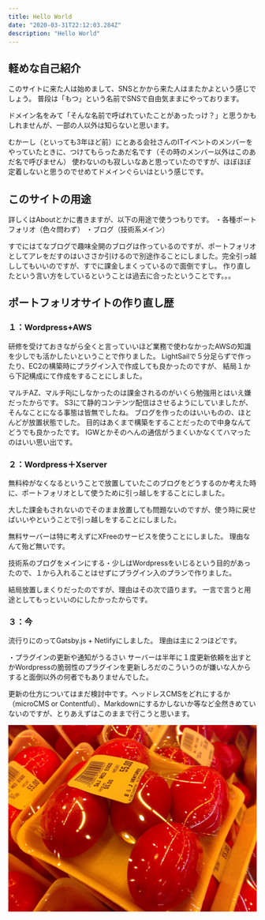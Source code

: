```yaml
---
title: Hello World
date: "2020-03-31T22:12:03.284Z"
description: "Hello World"
---
```


## 軽めな自己紹介

このサイトに来た人は始めまして、SNSとかから来た人はまたかよという感じでしょう。
普段は「もつ」という名前でSNSで自由気ままにやっております。

ドメイン名をみて「そんな名前で呼ばれていたことがあったっけ？」と思うかもしれませんが、一部の人以外は知らないと思います。

むかーし（といっても3年ほど前）にとある会社さんのITイベントのメンバーをやっていたときに、つけてもらったあだ名です（その時のメンバー以外はこのあだ名で呼びません）
使わないのも寂しいなあと思っていたのですが、ほぼほぼ定着しないと思うのでせめてドメインぐらいはという感じです。

## このサイトの用途
詳しくはAboutとかに書きますが、以下の用途で使うつもりです。
・各種ポートフォリオ（色々問わず）
・ブログ（技術系メイン）

すでにはてなブログで趣味全開のブログは作っているのですが、ポートフォリオとしてアレをだすのはいささか引けるので別途作ることにしました。完全引っ越ししてもいいのですが、すでに課金しまくっているので面倒ですし。
作り直したという言い方をしているということは過去に合ったということです。。。

## ポートフォリオサイトの作り直し歴
### １：Wordpress+AWS
研修を受けておきながら全くと言っていいほど業務で使わなかったAWSの知識を少しでも活かしたいということで作りました。
LightSailで５分足らずで作ったり、EC2の構築時にプラグイン入で作成しても良かったのですが、
結局１から下記構成にて作成をすることにしました。


マルチAZ、マルチRjにしなかったのは課金されるのがいくら勉強用とはいえ嫌だったからです。
S3にて静的コンテンツ配信はさせるようにしていましたが、そんなことになる事態は皆無でしたね。
ブログを作ったのはいいものの、ほとんどが放置状態でした。
目的はあくまで構築をすることだったので中身なんてどうでも良かったです。
IGWとかそのへんの通信がうまくいかなくてハマったのはいい思い出です。


### ２：Wordpress＋Xserver
無料枠がなくなるということで放置していたこのブログをどうするのか考えた時に、ポートフォリオとして使うために引っ越しをすることにしました。

大した課金もされないのでそのまま放置しても問題ないのですが、使う時に戻せばいいやということで引っ越しをすることにしました。

無料サーバーは特に考えずにXFreeのサービスを使うことにしました。
理由なんて殆ど無いです。

技術系のブログをメインにする・少しはWordpressをいじるという目的があったので、１から入れることはせずにプラグイン入のプランで作りました。

結局放置しまくりだったのですが、理由はその次で語ります。
一言で言うと用途としてもっといいのにしたかったからです。

### ３：今

流行りにのってGatsby.js +  Netlifyにしました。
理由は主に２つほどです。

・プラグインの更新や通知がうるさい
サーバーは半年に１度更新依頼を出すとかWordpressの脆弱性のプラグインを更新しろだのこういうのが嫌いな人からすると面倒以外の何者でもありませんでした。



更新の仕方についてはまだ検討中です。ヘッドレスCMSをどれにするか（microCMS or Contentful）、Markdownにするかしないか等など全然きめていないのですが、とりあえずはこのままで行こうと思います。


![Chinese Salty Egg](./salty_egg.jpg)
